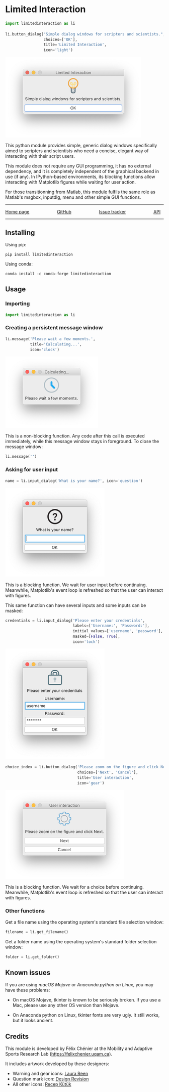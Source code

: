 # Limited Interaction

```python
import limitedinteraction as li

li.button_dialog("Simple dialog windows for scripters and scientists.",
                 choices=['OK'],
                 title='Limited Interaction',
                 icon='light')
```

![message_calculating_macOS](https://raw.githubusercontent.com/felixchenier/limitedinteraction/main/doc/about.png)

This python module provides simple, generic dialog windows specifically aimed
to scripters and scientists who need a concise, elegant way of interacting with
their script users.

This module does not require any GUI programming, it has no external
dependency, and it is completely independent of the graphical backend in use
(if any). In IPython-based environments, its blocking functions allow
interacting with Matplotlib figures while waiting for user action.

For those transitionning from Matlab, this module fulfils the same role as
Matlab's msgbox, inputdlg, menu and other simple GUI functions.

--------------------------------------------------------------------------------
[Home page](https://felixchenier.uqam.ca/limitedinteraction)
      [GitHub](https://github.com/felixchenier/limitedinteraction)
      [Issue tracker](https://github.com/felixchenier/limitedinteraction/issues)
      [API](https://felixchenier.uqam.ca/limitedinteraction/api.html)

--------------------------------------------------------------------------------


## Installing ##

Using pip:
```
pip install limitedinteraction
```

Using conda:
```
conda install -c conda-forge limitedinteraction
```

## Usage ##

### Importing ###

```python
import limitedinteraction as li
```

### Creating a persistent message window ###

```python
li.message('Please wait a few moments.',
           title='Calculating...',
           icon='clock')
```

![message_calculating_macOS](https://raw.githubusercontent.com/felixchenier/limitedinteraction/main/doc/message_calculating.png)


This is a non-blocking function. Any code after this call is executed
immediately, while this message window stays in foreground. To close the
message window:

```python
li.message('')
```

### Asking for user input ###

```python
name = li.input_dialog('What is your name?', icon='question')
```

![input_dialog_name_macOS](https://raw.githubusercontent.com/felixchenier/limitedinteraction/main/doc/input_dialog_name.png)

This is a blocking function. We wait for user input before continuing.
Meanwhile, Matplotlib's event loop is refreshed so that the user can
interact with figures.

This same function can have several inputs and some inputs can be masked:

```python
credentials = li.input_dialog('Please enter your credentials',
                              labels=['Username:', 'Password:'],
                              initial_values=['username', 'password'],
                              masked=[False, True],
                              icon='lock')
```
![input_dialog_credentials_macOS](https://raw.githubusercontent.com/felixchenier/limitedinteraction/main/doc/input_dialog_credentials.png)


```python
choice_index = li.button_dialog('Please zoom on the figure and click Next.',
                                choices=['Next', 'Cancel'],
                                title='User interaction',
                                icon='gear')
```

![button_dialog_user_interaction_macOS](https://raw.githubusercontent.com/felixchenier/limitedinteraction/main/doc/button_dialog_user_interaction.png)

This is a blocking function. We wait for a choice before continuing. Meanwhile,
Matplotlib's event loop is refreshed so that the user can interact with
figures.


### Other functions ###

Get a file name using the operating system's standard file selection window:

```python
filename = li.get_filename()
```

Get a folder name using the operating system's standard folder selection
window:

```python
folder = li.get_folder()
```

## Known issues ##

If you are using *macOS Mojave* or *Anaconda python on Linux*, you may have these
problems:

- On macOS Mojave, tkinter is known to be seriously broken. If you use a Mac, please use
  any other OS version than Mojave.

- On Anaconda python on Linux, tkinter fonts are very ugly. It still works, but it looks
  ancient.


## Credits ##

This module is developed by Félix Chénier at the Mobility and Adaptive
Sports Research Lab (https://felixchenier.uqam.ca).

It includes artwork developed by these designers:

- Warning and gear icons: [Laura Reen](https://www.iconfinder.com/laurareen)
- Question mark icon: [Design Revision](https://www.iconfinder.com/DesignRevision)
- All other icons: [Recep Kütük](https://www.iconfinder.com/recepkutuk)
